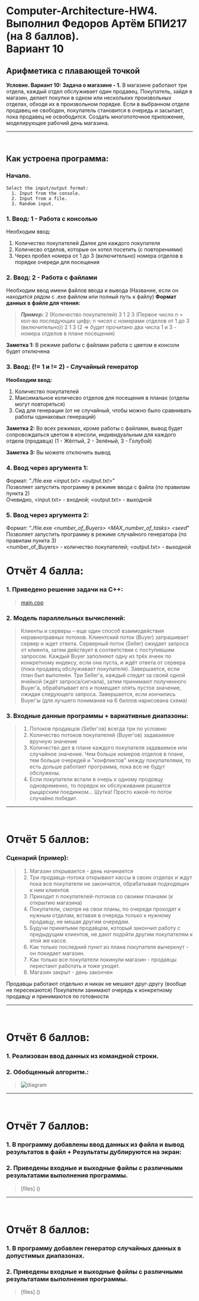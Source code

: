# Computer-Architecture-HW4. <br/> Выполнил Федоров Артём БПИ217 (на 8 баллов). <br/> Вариант 10

## Арифметика с плавающей точкой <br/>

__Условие. Вариант 10:__
__Задача о магазине - 1.__
   В магазине работают три отдела, каждый отдел обслуживает один продавец.
   Покупатель, зайдя в магазин, делает покупки в одном или нескольких
   произвольных отделах, обходя их в произвольном порядке. Если в выбранном
   отделе продавец не свободен, покупатель становится в очередь и засыпает,
   пока продавец не освободится. Создать многопоточное приложение,
   моделирующее рабочий день магазина.

---- 
<br/>

## Как устроена программа:
### Начало.
```
Select the input/output format:
  1. Input from the console.
  2. Input from a file.
  3. Random input.
```
### 1. Ввод: 1 - __Работа с консолью__
Необходим ввод:
1) Количество покупателей
Далее для каждого покупателя
2) Количесво отделов, которые он хотел посетить (с повторениями)
3) Через пробел номера от 1 до 3 (включительно) номера отделов в порядке очереди для посещения
   
### 2. Ввод: 2 - __Работа с файлами__
Необходим ввод имени файлов ввода и вывода (Название, если он находится рядом с .exe файлом или полный путь к файлу)
__Формат данных в файле для чтения:__
> __*Пример:*__
> 2   (Количество покупателей)
> 3 1 2 3   (Первое число n = кол-во последующих цифр; n чисел  с номерами отделов от 1 до 3 (включительно))
> 2 1 3   (2 => будет прочитано два числа 1 и 3 - номера отделов в плане посещения)

__Заметка 1:__ 
В режиме работы с файлами работа с цветом в консоли будет отключена

### 3. Ввод: (!= 1 и != 2) - __Случайный генератор__
__Необходим ввод:__
1) Количество покупателей
2) Максимальное количесво отделов для посещения в планах (отделы могут повторяться)
3) Сид для генерации (от не случайный, чтобы можно было сравнивать работы одинаковых генераций)

__Заметка 2:__ 
Во всех режимах, кроме работы с файлами, вывод будет сопровождаться цветом в консоли, индивидуальным для каждого отдела (продавца) (1 - Жёлтый, 2 - Зелёный, 3 - Голубой)

__Заметка 3:__ 
Вы можете отключить вывод 

### 4. Ввод через аргумента 1:
Формат: "./file.exe _<input.txt>_ _<output.txt>_" <br/>
Позволяет запустить программу в режиме ввода с файла (по правилам пункта 2)<br/>
Очевидно, <input.txt> - входной; <output.txt> - выходной


### 5. Ввод через аргумента 2:
Формат: "./file.exe _<number_of_Buyers>_ _<MAX_number_of_tasks>_ _<seed_" <br/>
Позволяет запустить программу в режиме случайного генератора (по правилам пункта 3)<br/>
<number_of_Buyers> - количество покупателей; 
<output.txt> - выходной

# Отчёт 4 балла:
### 1. Приведено решение задачи на C++:
> [main.cpp](https://github.com/ArtemFed/Computer-Architecture-HW4/blob/main/main.cpp)


### 2.  Модель параллельных вычислений:
> Клиенты и серверы – еще один способ взаимодействия неравноправных потоков. Клиентский поток (Buyer) запрашивает сервер и ждет ответа. Серверный поток (Seller) ожидает запроса от клиента, затем действует в соответствии с поступившим запросом. 
> Каждый Buyer заполняют одну из трёх ячеек по конкретному индексу, если она пуста, и ждёт ответа от сервера (пока продавец обслуживает покупателя). Завершается, если план был выполнен. 
> Три Seller'а, каждый следит за своей одной ячейкой (ждёт запроса/сигнала), затем принимают полученного Buyer'а, обрабатывает его и помещает опять пустое значение, ожидая следующего запроса. Завершается, если кончились Buyer'ы
(для лучшего понимания на 6 баллов нарисована схема)


### 3. Входные данные программы + вариативные диапазоны:
> 1. Потоков продавцов (Seller'ов) всегда три по условию
> 2. Количество потоков покупателей (Buyer'ов) задаваемое вручную значение
> 3. Количество дел в плане каждого покупателя задаваемое или случайное значение. Чем больше номеров отделов в плане, тем больше очередей и "конфликтов" между покупателями, то есть дольше работает программа, пока все не будут обслужены.
> 4. Если покупатели встали в очерь к одному продовцу одновременно, то порядок их обслуживания решается рыцарским поединком... Шутка! Просто какой-то поток случайно победит.


---- 
<br/>


# Отчёт 5 баллов:
### Сценарий (пример):
> 1. Магазин открывается - день начинается
> 2. Три продавца-потока открывают кассы в своих отделах и ждут пока все покупатели не закончатся, обрабатывая подходящих к ним клиентов
> 3. Приходит n покупателей-потоков со своими планами (к открытию магазина)
> 4. Покупатели, смотря на свои планы, по очереди проходят к нужным отделам, вставая в очередь только к нужному продавцу, не мешая другим очередям.
> 5. Будучи принятыми продавцом, который закончил работу с предыдущим клиентов, не дают подойти другим покупателям к этой же кассе.
> 6. Как только последний пункт из плана покупателя вычеркнут - он покидает магазин.
> 7. Как только все покупатели покинули магазин - продавцы перестают работать и тоже уходят.
> 8. Магазин закрыт - день закончен

Продавцы работают отдельно и никак не мешают друг-другу (вообще не пересекаются)
Покупатели занимают очередь к конкретному продавцу и принимаются по готовности

---- 
<br/>

# Отчёт 6 баллов:
### 1. Реализован ввод данных из командной строки. <br/>

### 2. Обобщенный алгоритм.:
> ![diagram](https://user-images.githubusercontent.com/57373162/206895172-99d7d1cf-4154-4ce1-9efb-fffadf112cbd.png)

---- 
<br/>


# Отчёт 7 баллов:
### 1. В программу добавлены ввод данных из файла и вывод результатов в файл + Результаты дублируются на экран: <br/>


### 2. Приведены входные и выходные файлы с различными результатами выполнения программы.
> [files] ()

---- 
<br/>

# Отчёт 8 баллов:
### 1. В программу добавлен генератор случайных данных в допустимых диапазонах.

### 2. Приведены входные и выходные файлы с различными результатами выполнения программы.
> [files] ()
